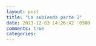 ```yaml
---
layout: post
title: "La subienda parte 1"
date: 2013-12-03 14:26:42 -0500
comments: true
categories: 
---
```

